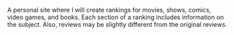 A personal site where I will create rankings for movies, shows, comics, video games, and books. 
Each section of a ranking includes information on the subject.
Also, reviews may be slightly different from the original reviews.
